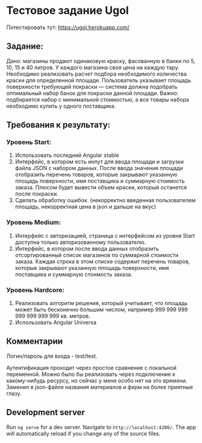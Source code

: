 # Тестовое задание Ugol

Потестировать тут: https://ugol.herokuapp.com/

## Задание:
Дано: магазины продают одинаковую краску, фасованную в банки по 5, 10, 15 и 40 литров. У каждого 
магазина своя цена на каждую тару.
Необходимо реализовать расчет подбора необходимого количества краски для определенной 
площади.
Пользователь указывает площадь поверхности требующей покраски — система должна подобрать 
оптимальный набор банок для покраски данной площади. Важно: подбирается набор c минимальной 
стоимостью, а все товары набора необходимо купить у одного поставщика.

## Требования к результату:
### Уровень Start:
1. Использовать последний Angular stable
2. Интерфейс, в котором есть инпут для ввода площади и загрузки файла JSON c набором данных.
После ввода значения площади отобразить перечень товаров, которые закрывают указанную площадь 
поверхности, имя поставщика и суммарную стоимость заказа. 
Плюсом будет вывести объем краски, который останется после покраски.
3. Сделать обработку ошибок. (некорректно введенная пользователем площадь, некорректная цена в 
json и дальше на вкус)
### Уровень Medium:
1. Интерфейс с авторизацией, страница с интерфейсом из уровня Start доступна только 
авторизованному пользователю.
2. Интерфейс, в котором после ввода данных отобразить отсортированный список магазинов по 
суммарной стоимости заказа. Каждая строка в этом списке содержит перечень товаров, которые 
закрывают указанную площадь поверхности, имя поставщика и суммарную стоимость заказа. 
### Уровень Hardcore:
1. Реализовать алгоритм решения, который учитывает, что площадь может быть бесконечно большим 
числом, например 999 999 999 999 999 999 999 кв. метров.
2. Использовать Angular Universa

## Комментарии

Логин/пароль для входа - test/test.

Аутентификация проходит через простое сравнение с локальной переменной. Можно было бы реализовать через подключение к какому-нибудь ресурсу, но сейчас у меня особо нет на это времени.
Заменил в json-файле названия материалов и фирм на более приятные глазу.

## Development server

Run `ng serve` for a dev server. Navigate to `http://localhost:4200/`. The app will automatically reload if you change any of the source files.

